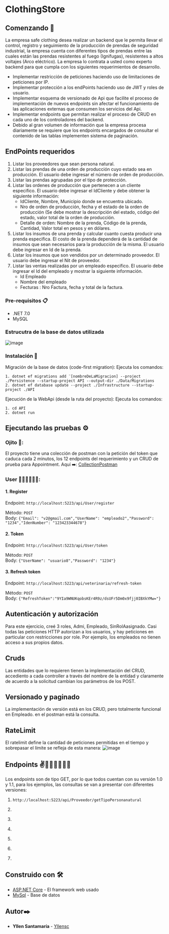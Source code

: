 # ClothingStore

## Comenzando 🚀

La empresa safe clothing desea realizar un backend que le permita llevar el control, registro y seguimiento de la producción de prendas de seguridad industrial, la empresa cuenta con diferentes tipos de prendas entre las cuales están las prendas resistentes al fuego (Ignifugas), resistentes a altos voltajes (Arco eléctrico). La empresa lo contrata a usted como experto backend para que cumpla con los siguientes requerimientos de desarrollo.

- Implementar restricción de peticiones haciendo uso de limitaciones de peticiones por IP.
- Implementar protección a los endPoints haciendo uso de JWT y roles de usuario.
- Implementar esquema de versionado de Api que facilite el proceso de implementación de nuevos endpoints sin afectar el funcionamiento de las aplicaciones externas que consumen los servicios del Api.
- Implementar endpoints que permitan realizar el proceso de CRUD en cada uno de los controladores del backend.
- Debido al gran volumen de información que la empresa procesa diariamente se requiere que los endpoints encargados de consultar el contenido de las tablas implementen sistema de paginación.

## EndPoints requeridos
1. Listar los proveedores que sean persona natural.
2. Listar las prendas de una orden de producción cuyo estado sea en producción. El usuario debe ingresar el número de orden de producción.
3. Listar las prendas agrupadas por el tipo de protección.
4. Listar las ordenes de producción que pertenecen a un cliente especifico. El usuario debe ingresar el IdCliente y debe obtener la siguiente información:
   - IdCliente, Nombre, Municipio donde se encuentra ubicado.
   - Nro de orden de producción, fecha y el estado de la orden de producción (Se debe mostrar la descripción del estado, código del estado, valor total de la orden de producción.
   - Detalle de orden: Nombre de la prenda, Código de la prenda, Cantidad, Valor total en pesos y en dólares.
5. Listar los insumos de una prenda y calcular cuanto cuesta producir una prenda especifica. El costo de la prenda dependerá de la cantidad de insumos que sean necesarios para la producción de la misma. El usuario debe ingresar en Id de la prenda.
6. Listar los insumos que son vendidos por un determinado proveedor. El usuario debe ingresar el Nit de proveedor.
7. Listar las ventas realizadas por un empleado especifico. El usuario debe ingresar el Id del empleado y mostrar la siguiente información.
   - Id Empleado
   - Nombre del empleado
   - Fecturas : Nro Factura, fecha y total de la factura.
### Pre-requisitos 📋

- .NET 7.0
- MySQL
### Estrucutra de la base de datos utilizada
![image](https://github.com/yllensc/yllensantamaria-ropa/assets/117176562/bcf876dd-7e22-45ec-bbd2-eab3b8882070)


### Instalación 🔧

Migración de la base de datos (code-first migration):
Ejecuta los comandos:
```
1. dotnet ef migrations add ¨[nombreDeLaMigracion] --project ./Persistence --startup-project API --output-dir ./Data/Migrations
2. dotnet ef database update --project ./Infrastructure --startup-project ./API
```

Ejecución de la WebApi (desde la ruta del proyecto):
Ejecuta los comandos:
```
1. cd API
2. dotnet run
```
## Ejecutando las pruebas ⚙️
### Ojito 👀:
El proyecto tiene una colección de postman con la petición del token que caduca cada 2 minutos, los 12 endpoints del requerimiento y un CRUD de prueba para Appointment.
Aquí ➡️: [CollectionPostman](https://github.com/yllensc/veterinaria-4capas-csharp/blob/main/VeterinarianEndpoints.postman_collection)
### User 👨‍💻💁‍♂️💁‍♀️:
#### 1. Register <br>
Endpoint: ```http://localhost:5223/api/User/register```

Método: ```POST```
<br>
Body:
```{"Email": "v2@gmail.com","UserName": "empleado2","Password": "1234","IdenNumber": "123423344678"}```

#### 2. Token <br>
Endpoint: ```http://localhost:5223/api/User/token```

Método: ```POST```
<br>
Body: 
```{"UserName": "usuario8","Password": "1234"}```

#### 3. Refresh token <br>
Endpoint: ```http://localhost:5223/api/veterinaria/refresh-token```

Método: ```POST```
<br>
Body:
```{"RefreshToken":"9YIa9WNUKqobsKEr4R9z/dsUFr5Dm0x9fjj0IBXkYMw="}```

## Autenticación y autorización
Para este ejercicio, creé 3 roles, Admi, Empleado, SinRolAasignado. Casi todas las peticiones HTTP autorizan a los usuarios, y hay peticiones en particular con restricciones por role. Por ejemplo, los empleados no tienen acceso a sus propios datos.

## Cruds
Las entidades que lo requieren tienen la implementación del CRUD, accediento a cada controller a través del nombre de la entidad y claramente de acuerdo a la solicitud cambian los parámetros de los POST.

## Versionado y paginado
La implementación de versión está en los CRUD, pero totalmente funcional en Empleado. en el postman está la consulta.

## RateLimit
El ratelimit define la cantidad de peticiones permitidas en el tiempo y sobrepasar el límite se refleja de esta manera:
![image](https://github.com/yllensc/veterinaria-4capas-csharp/assets/117176562/f9f831e4-1564-4db6-9172-1f22f0673b0c)

## Endpoints ✌️🤘🆗😺🦝🐶🦄
Los endpoints son de tipo GET, por lo que todos cuentan con su versión 1.0 y 1.1, para los ejemplos, las consultas se van a presentar con diferentes versiones:
1. ``` http://localhost:5223/api/Proveedor/getTipoPersonanatural ``` <br>

2. ```  ``` <br>
3. ```  ``` <br>
4. ```  ``` <br>
5. ```   ``` <br>
6. ```  ``` <br>
7. ``` ``` <br>



















## Construido con 🛠️

* [ASP.NET Core]([http://www.dropwizard.io/1.0.2/docs/](https://learn.microsoft.com/en-us/aspnet/core/tutorials/first-web-api?view=aspnetcore-7.0&tabs=visual-studio)) - El framework web usado
* [MySql]([https://maven.apache.org/](https://dev.mysql.com/doc/workbench/en/wb-mysql-utilities.html)) - Base de datos


## Autor✒️

* **Yllen Santamaría** - [Yllensc](https://github.com/yllensc)
